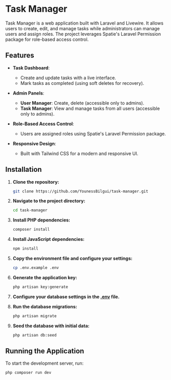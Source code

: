 # Task Manager

Task Manager is a web application built with Laravel and Livewire. It allows users to create, edit, and manage tasks while administrators can manage users and assign roles. The project leverages Spatie's Laravel Permission package for role-based access control.

## Features

- **Task Dashboard**:  
  - Create and update tasks with a live interface.
  - Mark tasks as completed (using soft deletes for recovery).

- **Admin Panels**:  
  - **User Manager**: Create, delete (accessible only to admins).
  - **Task Manager**: View and manage tasks from all users (accessible only to admins).

- **Role-Based Access Control**:  
  - Users are assigned roles using Spatie's Laravel Permission package.

- **Responsive Design**:  
  - Built with Tailwind CSS for a modern and responsive UI.

## Installation

1. **Clone the repository:**

    ```bash
    git clone https://github.com/YounessBilgui/task-manager.git
    ```

2. **Navigate to the project directory:**

    ```bash
    cd task-manager
    ```

3. **Install PHP dependencies:**

    ```bash
    composer install
    ```

4. **Install JavaScript dependencies:**

    ```bash
    npm install
    ```

5. **Copy the environment file and configure your settings:**

    ```bash
    cp .env.example .env
    ```

6. **Generate the application key:**

    ```bash
    php artisan key:generate
    ```

7. **Configure your database settings in the [.env](http://_vscodecontentref_/1) file.**

8. **Run the database migrations:**

    ```bash
    php artisan migrate
    ```

9. **Seed the database with initial data:**

    ```bash
    php artisan db:seed
    ```

## Running the Application

To start the development server, run:

```bash
php composer run dev
```
